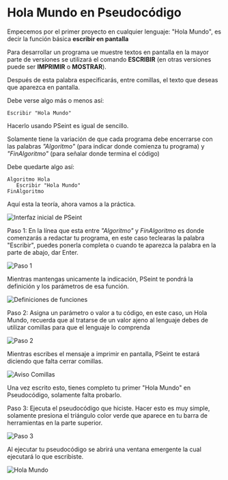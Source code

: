 # Hola Mundo en Pseudocódigo

Empecemos por el primer proyecto en cualquier lenguaje: "Hola Mundo", es decir la función básica **escribir en pantalla**

Para desarrollar un programa ue muestre textos en pantalla en la mayor parte de versiones se utilizará el comando **ESCRIBIR** (en otras versiones puede ser **IMPRIMIR** o **MOSTRAR**).

Después de esta palabra especificarás, entre comillas, el texto que deseas que aparezca en pantalla.

Debe verse algo más o menos así:

~~~pseudocode
Escribir "Hola Mundo"
~~~

Hacerlo usando PSeint es igual de sencillo.

Solamente tiene la variación de que cada programa debe encerrarse con las palabras *"Algoritmo"* (para indicar donde comienza tu programa) y *"FinAlgoritmo"* (para señalar donde termina el código)

Debe quedarte algo así:

 ~~~pseudocode
Algoritmo Hola
    Escribir "Hola Mundo"
FinAlgoritmo
~~~

Aquí esta la teoría, ahora vamos a la práctica.

![Interfaz inicial de PSeint](\media\l1_01.png)

Paso 1: En la línea que esta entre *"Algoritmo"* y *FinAlgoritmo* es donde comenzarás a redactar tu programa, en este caso teclearas la palabra "Escribir", puedes ponerla completa o cuando te aparezca la palabra en la parte de abajo, dar Enter.

![Paso 1](\media\l1_02.png)

Mientras mantengas unicamente la indicación, PSeint te pondrá la definición y los parámetros de esa función.

![Definiciones de funciones](\media\l1_03.png)

Paso 2: Asigna un parámetro o valor a tu código, en este caso, un Hola Mundo, recuerda que al tratarse de un valor ajeno al lenguaje debes de utilizar comillas para que el lenguaje lo comprenda

![Paso 2](\media\l1_04.png)

Mientras escribes el mensaje a imprimir en pantalla, PSeint te estará diciendo que falta cerrar comillas.

![Aviso Comillas](\media\l1_03.png)

Una vez escrito esto, tienes completo tu primer "Hola Mundo" en Pseudocódigo, solamente falta probarlo.

Paso 3: Ejecuta el pseudocódigo que hiciste.
Hacer esto es muy simple, solamente presiona el triángulo color verde que aparece en tu barra de herramientas en la parte superior.

![Paso 3](\media\l1_05.png)

Al ejecutar tu pseudocódigo se abrirá una ventana emergente la cual ejecutará lo que escribiste.

![Hola Mundo](\media\l1_06.png)
